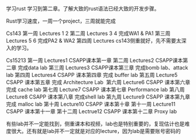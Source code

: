 学习rust 学习到第二章。了解大致的rust语法已经大致的开发步骤。

Rust学习速度，一周一个project，三周就能完成

Cs143
第一周 Lectures 1 2
第二周 Lectures 3 4 完成WA1 & PA1
第三周 Lectures 5 6  完成PA2 & WA2
第四周 Lectures
cs143侧重就好，先不需要太深入的学习。

Cs15213
第一周 Lectures1 CSAPP课本第一章 
第二周 Lectures2 CSAPP课本第二章 完成data lab
第三周 Lectures3 CSAPP课本第三章 完成bomb lab、attack lab
第四周 Lectures4 CSAPP 课本第四章 完成 buffer lab
第五周 Lecture5 CSAPP 课本第五章 完成  Architecture Lab 
第六周 Lecture6 CSAPP 课本第六章 完成 cache lab
第七周 Lecture7 CSAPP 课本第七章 Performance lab
第八周 Lecture8 CSAPP 课本第八章 完成shell lab
第九周 Lecture9 CSAPP 课本第九章 完成 malloc lab
第十周 Lecture10 CSAPP 课本第十章 
第十一周 Lecture11 CSAPP 课本第十一章
第十二周 Lectrue12 CSAPP 课本第十二章 Proxy lab

有些lab并不一定能找到，侧重课本和视频，lab也是特别重要的，复现估计也是难度很大。还有就是lab并不一定就是对应的lecture，因为lab是需要账号密码的
